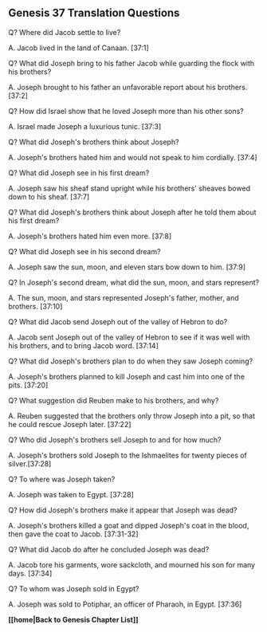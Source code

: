 ## Genesis 37 Translation Questions ##

Q? Where did Jacob settle to live?

A. Jacob lived in the land of Canaan. [37:1]

Q? What did Joseph bring to his father Jacob while guarding the flock with his brothers?

A. Joseph brought to his father an unfavorable report about his brothers. [37:2]

Q? How did Israel show that he loved Joseph more than his other sons?

A. Israel made Joseph a luxurious tunic. [37:3]

Q? What did Joseph's brothers think about Joseph?

A. Joseph's brothers hated him and would not speak to him cordially. [37:4]

Q? What did Joseph see in his first dream?

A. Joseph saw his sheaf stand upright while his brothers' sheaves bowed down to his sheaf. [37:7]

Q? What did Joseph's brothers think about Joseph after he told them about his first dream?

A. Joseph's brothers hated him even more. [37:8]

Q? What did Joseph see in his second dream?

A. Joseph saw the sun, moon, and eleven stars bow down to him. [37:9]

Q? In Joseph's second dream, what did the sun, moon, and stars represent?

A. The sun, moon, and stars represented Joseph's father, mother, and brothers. [37:10]

Q? What did Jacob send Joseph out of the valley of Hebron to do?

A. Jacob sent Joseph out of the valley of Hebron to see if it was well with his brothers, and to bring Jacob word. [37:14]

Q? What did Joseph's brothers plan to do when they saw Joseph coming?

A. Joseph's brothers planned to kill Joseph and cast him into one of the pits. [37:20]

Q? What suggestion did Reuben make to his brothers, and why?

A. Reuben suggested that the brothers only throw Joseph into a pit, so that he could rescue Joseph later. [37:22]

Q? Who did Joseph's brothers sell Joseph to and for how much?

A. Joseph's brothers sold Joseph to the Ishmaelites for twenty pieces of silver.[37:28]

Q? To where was Joseph taken?

A. Joseph was taken to Egypt. [37:28]

Q? How did Joseph's brothers make it appear that Joseph was dead?

A. Joseph's brothers killed a goat and dipped Joseph's coat in the blood, then gave the coat to Jacob. [37:31-32]

Q? What did Jacob do after he concluded Joseph was dead?

A. Jacob tore his garments, wore sackcloth, and mourned his son for many days. [37:34]

Q? To whom was Joseph sold in Egypt?

A. Joseph was sold to Potiphar, an officer of Pharaoh, in Egypt. [37:36]

__[[home|Back to Genesis Chapter List]]__

